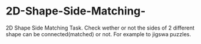 # 2D-Shape-Side-Matching-
2D Shape Side Matching Task. Check wether or not the sides of 2 different shape can be connected(matched) or not. For example to jigswa puzzles.
